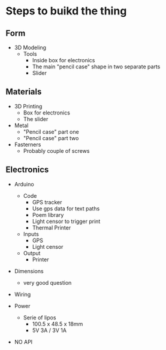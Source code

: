 # Steps to buikd the thing 

## Form
- 3D Modeling 
    - Tools 
        - Inside box for electronics
        - The main "pencil case" shape in two separate parts
        - Slider 

## Materials
- 3D Printing 
    - Box for electronics
    - The slider 
- Metal 
    - "Pencil case" part one 
    - "Pencil case" part two 
- Fasterners 
    - Probably couple of screws

## Electronics
- Arduino 
    - Code 
        - GPS tracker 
        - Use gps data for text paths 
        - Poem library 
        - Light censor to trigger print 
        - Thermal Printer
    - Inputs
        - GPS 
        - Light censor 
    - Output 
        - Printer
- Dimensions 
    - very good question 
- Wiring 
- Power
    - Serie of lipos 
        - 100.5 x 48.5 x 18mm
        - 5V 3A / 3V 1A
    
- NO API
## 